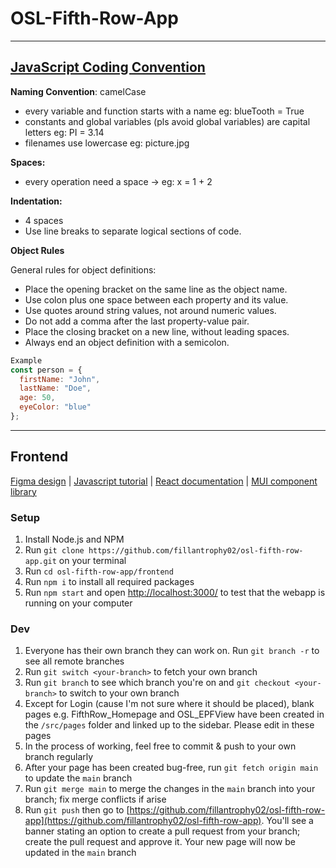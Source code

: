 # OSL-Fifth-Row-App
---
## [JavaScript Coding Convention ](https://www.w3schools.com/js/js_conventions.asp)

**Naming Convention**: camelCase
- every variable and function starts with a name eg: blueTooth = True
- constants and global variables (pls avoid global variables) are capital letters eg: PI = 3.14
- filenames use lowercase eg: picture.jpg

**Spaces:**
- every operation need a space -> eg: x = 1 + 2

**Indentation:**
- 4 spaces
- Use line breaks to separate logical sections of code.

**Object Rules**

General rules for object definitions:
- Place the opening bracket on the same line as the object name.
- Use colon plus one space between each property and its value.
- Use quotes around string values, not around numeric values.
- Do not add a comma after the last property-value pair.
- Place the closing bracket on a new line, without leading spaces.
- Always end an object definition with a semicolon.

```js
Example
const person = {
  firstName: "John",
  lastName: "Doe",
  age: 50,
  eyeColor: "blue"
};
```
---

## Frontend

[Figma design](https://www.figma.com/file/e6LCGMBJwvEcE2QKydRHc4/Low-fidelity-prototype?type=design&node-id=0-1&t=Hl6P5sS0GO3vXqbU-0) | [Javascript tutorial](https://javascript.info/) | [React documentation](https://react.dev/) | [MUI component library](https://mui.com/material-ui/getting-started/overview/)

### Setup

1. Install Node.js and NPM
2. Run `git clone https://github.com/fillantrophy02/osl-fifth-row-app.git` on your terminal
3. Run `cd osl-fifth-row-app/frontend`
4. Run `npm i` to install all required packages
5. Run `npm start` and open [http://localhost:3000/](http://localhost:3000/) to test that the webapp is running on your computer

### Dev

1. Everyone has their own branch they can work on. Run `git branch -r` to see all remote branches
2. Run `git switch <your-branch>` to fetch your own branch
3. Run `git branch` to see which branch you're on and `git checkout <your-branch>` to switch to your own branch
4. Except for Login (cause I'm not sure where it should be placed), blank pages e.g. FifthRow_Homepage and OSL_EPFView have been created in the `/src/pages` folder and linked up to the sidebar. Please edit in these pages
5. In the process of working, feel free to commit & push to your own branch regularly
6. After your page has been created bug-free, run `git fetch origin main` to update the `main` branch
7. Run `git merge main` to merge the changes in the `main` branch into your branch; fix merge conflicts if arise
8. Run `git push` then go to [https://github.com/fillantrophy02/osl-fifth-row-app](https://github.com/fillantrophy02/osl-fifth-row-app). You'll see a banner stating an option to create a pull request from your branch; create the pull request and approve it. Your new page will now be updated in the `main` branch
